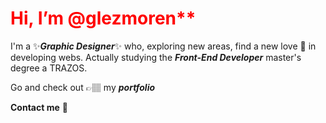 <style>h1{color:red;}</style>
<h1>Hi, I’m @glezmoren**</h1>

I'm a ✨***Graphic Designer***✨ who, exploring new areas, find a new love 💖 in developing webs. Actually studying the ***Front-End Developer*** master's degree a TRAZOS.

Go and check out 👉🏽 my ***portfolio***

**Contact me** 📩 


